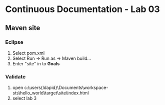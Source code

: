# Continuous Documentation - Lab 03
## Maven site

### Eclipse
1. Select pom.xml
2. Select Run -> Run as -> Maven build...
3. Enter "site" in to **Goals**


### Validate
1. open c:\users\{ldapid}\Documents\workspace-sts\hello_world\target\site\index.html
2. select lab 3

